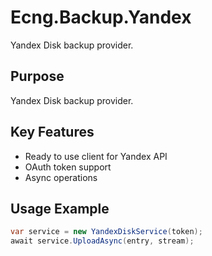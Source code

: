 # Ecng.Backup.Yandex

Yandex Disk backup provider.

## Purpose

Yandex Disk backup provider.

## Key Features

- Ready to use client for Yandex API
- OAuth token support
- Async operations

## Usage Example

```csharp
var service = new YandexDiskService(token);
await service.UploadAsync(entry, stream);
```
